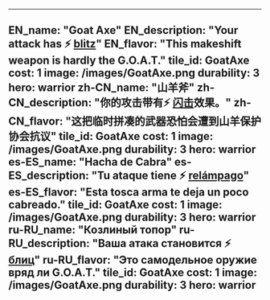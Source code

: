 ---

EN_name: "Goat Axe"
EN_description: "Your attack has ⚡️ <u>blitz</u>"
EN_flavor: "This makeshift weapon is hardly the G.O.A.T."
tile_id: GoatAxe
cost: 1
image: /images/GoatAxe.png
durability: 3
hero: warrior
zh-CN_name: "山羊斧"
zh-CN_description: "你的攻击带有⚡️ <u>闪击</u>效果。"
zh-CN_flavor: "这把临时拼凑的武器恐怕会遭到山羊保护协会抗议"
tile_id: GoatAxe
cost: 1
image: /images/GoatAxe.png
durability: 3
hero: warrior
es-ES_name: "Hacha de Cabra"
es-ES_description: "Tu ataque tiene ⚡️ <u>relámpago</u>"
es-ES_flavor: "Esta tosca arma te deja un poco cabreado."
tile_id: GoatAxe
cost: 1
image: /images/GoatAxe.png
durability: 3
hero: warrior
ru-RU_name: "Козлиный топор"
ru-RU_description: "Ваша атака становится ⚡️ <u>блиц</u>"
ru-RU_flavor: "Это самодельное оружие вряд ли G.O.A.T."
tile_id: GoatAxe
cost: 1
image: /images/GoatAxe.png
durability: 3
hero: warrior
---